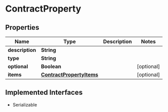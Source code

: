 

# ContractProperty


## Properties

Name | Type | Description | Notes
------------ | ------------- | ------------- | -------------
**description** | **String** |  | 
**type** | **String** |  | 
**optional** | **Boolean** |  |  [optional]
**items** | [**ContractPropertyItems**](ContractPropertyItems.md) |  |  [optional]


## Implemented Interfaces

* Serializable



